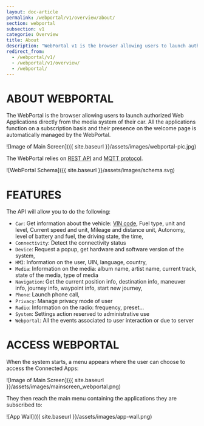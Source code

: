 ```yaml
---
layout: doc-article
permalink: /webportal/v1/overview/about/
section: webportal
subsection: v1
categorie: Overview
title: About
description: "WebPortal v1 is the browser allowing users to launch authorized Web Applications directly from the media system of their car."
redirect_from:
  - /webportal/v1/
  - /webportal/v1/overview/
  - /webportal/
---
```


# ABOUT WEBPORTAL

The WebPortal is the browser allowing users to launch authorized Web Applications directly from the media system of their car.
All the applications function on a subscription basis and their presence on the welcome page is automatically managed by the WebPortal.

![Image of Main Screen]({{ site.baseurl }}/assets/images/webportal-pic.jpg)

The WebPortal relies on [REST API](https://restfulapi.net/) and [MQTT protocol](http://mosquitto.org/man/mqtt-7.html).

![WebPortal Schema]({{ site.baseurl }}/assets/images/schema.svg)

# FEATURES

The API will allow you to do the following:

- `Car`: Get information about the vehicle: [VIN code](https://fr.wikipedia.org/wiki/Vehicle_Identification_Number), Fuel type, unit and level, Current speed and unit, Mileage and distance unit, Autonomy, level of battery and fuel, the driving state, the time,
- `Connectivity`: Detect the connectivity status
- `Device`: Request a popup, get hardware and software version of the system,
- `HMI`: Information on the user, UIN, language, country,
- `Media`: Information on the media: album name, artist name, current track, state of the media, type of media
- `Navigation`: Get the current position info, destination info, maneuver info, journey info, waypoint info, start new journey,
- `Phone`: Launch phone call,
- `Privacy`: Manage privacy mode of user
- `Radio`: Information on the radio: frequency, preset...
- `System`: Settings action reserved to administrative use
- `Webportal`: All the events associated to user interaction or due to server

# ACCESS WEBPORTAL

When the system starts, a menu appears where the user can choose to access the Connected Apps:

![Image of Main Screen]({{ site.baseurl }}/assets/images/mainscreen_webportal.png)

They then reach the main menu containing the applications they are subscribed to:

![App Wall]({{ site.baseurl }}/assets/images/app-wall.png)
